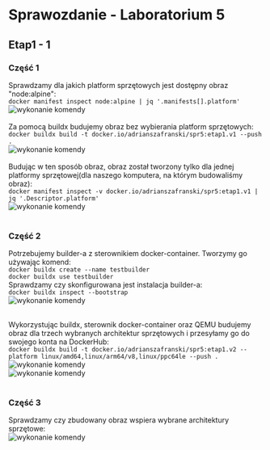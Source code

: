 # Sprawozdanie - Laboratorium 5

## Etap1 - 1

### Część 1

Sprawdzamy dla jakich platform sprzętowych jest dostępny obraz "node:alpine":<br />
```docker manifest inspect node:alpine | jq '.manifests[].platform'```<br />
![wykonanie komendy](https://github.com/Adrian54549/lab4_PFSwChO/blob/main/screenshots/etap1_nodeAlpine_platformySprzetowe.png)<br /><br />
Za pomocą buildx budujemy obraz bez wybierania platform sprzętowych:<br />
``` docker buildx build -t docker.io/adrianszafranski/spr5:etap1.v1 --push . ```<br />
![wykonanie komendy](https://github.com/Adrian54549/lab4_PFSwChO/blob/main/screenshots/etap1_budowaniePierwszegoObrazu.png)<br /><br />
Budując w ten sposób obraz, obraz został tworzony tylko dla jednej platformy sprzętowej(dla naszego komputera, na którym budowaliśmy obraz):<br />
```docker manifest inspect -v docker.io/adrianszafranski/spr5:etap1.v1 | jq '.Descriptor.platform'```<br />
![wykonanie komendy](https://github.com/Adrian54549/lab4_PFSwChO/blob/main/screenshots/etap1_platformyPierwszegoObrazu.png)<br /><br />
### Część 2

Potrzebujemy builder-a z sterownikiem docker-container. Tworzymy go używając komend:<br />
```docker buildx create --name testbuilder```<br />
```docker buildx use testbuilder```<br />
Sprawdzamy czy skonfigurowana jest instalacja builder-a:<br />
```docker buildx inspect --bootstrap```<br />
![wykonanie komendy](https://github.com/Adrian54549/lab4_PFSwChO/blob/main/screenshots/builder.png)<br /><br />


Wykorzystując buildx, sterownik docker-container oraz QEMU budujemy obraz dla trzech wybranych architektur sprzętowych i przesyłamy go do swojego konta na DockerHub:<br />
```docker buildx build -t docker.io/adrianszafranski/spr5:etap1.v2 --platform linux/amd64,linux/arm64/v8,linux/ppc64le --push .```<br />
![wykonanie komendy](https://github.com/Adrian54549/lab4_PFSwChO/blob/main/screenshots/etap1_budowanieDrugiegoObrazu_cz1.png)<br />
![wykonanie komendy](https://github.com/Adrian54549/lab4_PFSwChO/blob/main/screenshots/etap1_budowanieDrugiegoObrazu_cz2.png)<br /><br />

### Część 3
Sprawdzamy czy zbudowany obraz wspiera wybrane architektury sprzętowe:<br />
![wykonanie komendy](etap1_platformyDrugiegoObrazu.png)<br /><br />
 ``` ```
